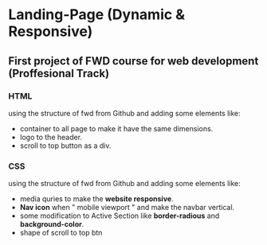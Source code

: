 # Landing-Page (Dynamic & Responsive)
## First project of FWD course for web development (Proffesional Track)

### HTML
using the structure of fwd from Github and adding some elements like: 
- container to all page to make it have the same dimensions.
- logo to the header.
- scroll to top button as a div.

### CSS
using the structure of fwd from Github and adding some elements like:
- media quries to make the **website responsive**.
- **Nav icon** when " mobile viewport " and make the navbar vertical.
- some modification to Active Section like **border-radious** and **background-color**.
- shape of scroll to top btn
